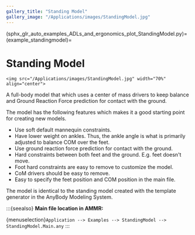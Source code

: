 ```yaml
---
gallery_title: "Standing Model"
gallery_image: "/Applications/images/StandingModel.jpg"
---
```


(sphx_glr_auto_examples_ADLs_and_ergonomics_plot_StandingModel.py)=
(example_standingmodel)=
# Standing Model

````{sidebar} **Example**
<img src="/Applications/images/StandingModel.jpg" width="70%" align="center">
````

A full-body model that which uses a center of mass drivers to keep balance and Ground Reaction Force prediction for contact with the ground.

The model has the following features which makes it a good starting point for creating new models.

- Use soft default mannequin constraints.
- Have lower weight on ankles. Thus, the ankle angle is what is primarily adjusted to balance COM over the feet.
- Use ground reaction force prediction for contact with the ground.
- Hard constraints between both feet and the ground. E.g. feet doesn't move.
- Foot hard constraints are easy to remove to customize the model.
- CoM drivers should be easy to remove.
- Easy to specify the feet position and COM position in the main file.

The model is identical to the standing model created with the  template generator in the AnyBody Modeling System.


:::{seealso}
**Main file location in AMMR:**

{menuselection}`Application --> Examples --> StandingModel --> StandingModel.Main.any`
:::

